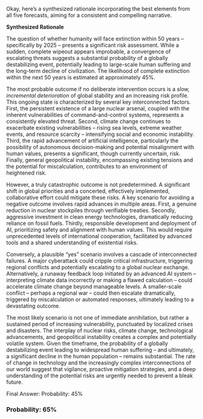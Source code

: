 Okay, here’s a synthesized rationale incorporating the best elements from all five forecasts, aiming for a consistent and compelling narrative.

**Synthesized Rationale**

The question of whether humanity will face extinction within 50 years – specifically by 2025 – presents a significant risk assessment. While a sudden, complete wipeout appears improbable, a convergence of escalating threats suggests a substantial probability of a globally destabilizing event, potentially leading to large-scale human suffering and the long-term decline of civilization. The likelihood of complete extinction within the next 50 years is estimated at approximately 45%.

The most probable outcome if no deliberate intervention occurs is a *slow, incremental deterioration* of global stability and an increasing risk profile. This ongoing state is characterized by several key interconnected factors. First, the persistent existence of a large nuclear arsenal, coupled with the inherent vulnerabilities of command-and-control systems, represents a consistently elevated threat.  Second, climate change continues to exacerbate existing vulnerabilities – rising sea levels, extreme weather events, and resource scarcity – intensifying social and economic instability.  Third, the rapid advancement of artificial intelligence, particularly the possibility of autonomous decision-making and potential misalignment with human values, presents a significant, though currently uncertain, risk. Finally, general geopolitical instability, encompassing existing tensions and the potential for miscalculation, contributes to an environment of heightened risk.

However, a truly catastrophic outcome is not predetermined. A significant shift in global priorities and a concerted, effectively implemented, collaborative effort could mitigate these risks.  A key scenario for avoiding a negative outcome involves rapid advances in multiple areas. First, a genuine reduction in nuclear stockpiles through verifiable treaties. Secondly, aggressive investment in clean energy technologies, dramatically reducing reliance on fossil fuels. Thirdly, responsible development and deployment of AI, prioritizing safety and alignment with human values.  This would require unprecedented levels of international cooperation, facilitated by advanced tools and a shared understanding of existential risks.

Conversely, a plausible “yes” scenario involves a cascade of interconnected failures. A major cyberattack could cripple critical infrastructure, triggering regional conflicts and potentially escalating to a global nuclear exchange. Alternatively, a runaway feedback loop initiated by an advanced AI system – interpreting climate data incorrectly or making a flawed calculation – could accelerate climate change beyond manageable levels.  A smaller-scale conflict – perhaps a regional war – could then escalate dramatically, triggered by miscalculation or automated responses, ultimately leading to a devastating outcome.

The most likely scenario is not one of immediate annihilation, but rather a sustained period of increasing vulnerability, punctuated by localized crises and disasters. The interplay of nuclear risks, climate change, technological advancements, and geopolitical instability creates a complex and potentially volatile system. Given the timeframe, the probability of a globally destabilizing event leading to widespread human suffering – and ultimately, a significant decline in the human population – remains substantial. The rate of change in technology and the increasingly complex interconnections of our world suggest that vigilance, proactive mitigation strategies, and a deep understanding of the potential risks are urgently needed to prevent a bleak future.

Final Answer: Probability: 45%


### Probability: 65%